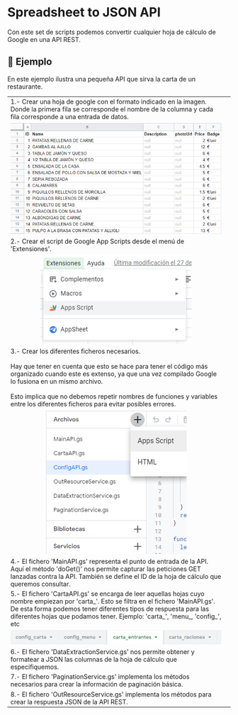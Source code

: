 # Spreadsheet to JSON API
Con este set de scripts podemos convertir cualquier hoja de cálculo de Google en una API REST.

## 📝 Ejemplo
En este ejemplo ilustra una pequeña API que sirva la carta de un restaurante.
<table>
    <tr>
        <td>
            1.- Crear una hoja de google con el formato indicado en la imagen. Donde la primera fila se corresponde el nombre de la columna y cada fila corresponde a una entrada de datos.
        </td>
    </tr>   
    <tr>
        <td style="text-align:center;">
            <img style="margin:0 auto;" src="img/paso1.png"/>
        </td>
    </tr>
    <tr>
        <td>
            2.- Crear el script de Google App Scripts desde el menú de 'Extensiones'.
        <td>
    </tr>
    <tr>
        <td style="text-align:center;">
            <img src="img/paso2.png"/>
        </td>
    </tr>
    <tr>
        <td>
            3.- Crear los diferentes ficheros necesarios. <br><br> Hay que tener en cuenta que esto se hace para tener el código más organizado cuando este es extenso, ya que una vez compilado Google lo fusiona en un mismo archivo.<br><br> Esto implica que no debemos repetir nombres de funciones y variables entre los diferentes ficheros para evitar posibles errores.
        </td>
    </tr>
    <tr>
        <td style="text-align:center;">
            <img src="img/paso3.png"/>
        </td>
    </tr>
    <tr>
        <td>
            4.- El fichero 'MainAPI.gs' representa el punto de entrada de la API. Aquí el método 'doGet()' nos permite capturar las peticiones GET lanzadas contra la API. También se define el ID de la hoja de cálculo que queremos consultar.
        </td>
    </tr>
    <tr>
        <td>
            5.- El fichero 'CartaAPI.gs' se encarga de leer aquellas hojas cuyo nombre empiezan por 'carta_'. Esto se filtra en el fichero 'MainAPI.gs'. De esta forma podemos tener diferentes tipos de respuesta para las diferentes hojas que podamos tener. Ejemplo: 'carta_', 'menu_, 'config_', etc
        </td>
    </tr>
    <tr>
        <td style="text-align:center;">
            <img src="img/paso5.png"/>
        </td>
    </tr>
    <tr>
        <td>
            6.- El fichero 'DataExtractionService.gs' nos permite obtener y formatear a JSON las columnas de la hoja de cálculo que especifiquemos.
        </td>
    </tr>
    <tr>
        <td>
            7.- El fichero 'PaginationService.gs' implementa los métodos necesarios para crear la información de paginación básica.
        </td>
    </tr>
    <tr>
        <td>
            8.- El fichero 'OutResourceService.gs' implementa los métodos para crear la respuesta JSON de la API REST.
        </td>
    </tr>
</table>